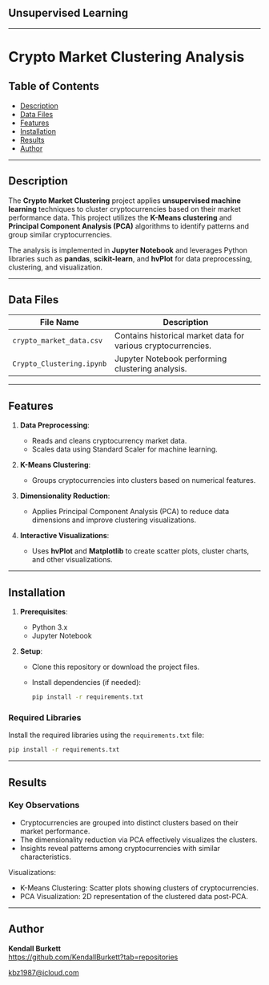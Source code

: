 ## Unsupervised Learning
---

# Crypto Market Clustering Analysis

## Table of Contents
- [Description](#description)
- [Data Files](#data-files)
- [Features](#features)
- [Installation](#installation)
- [Results](#results)
- [Author](#author)

---

## Description

The **Crypto Market Clustering** project applies **unsupervised machine learning** techniques to cluster cryptocurrencies based on their market performance data. This project utilizes the **K-Means clustering** and **Principal Component Analysis (PCA)** algorithms to identify patterns and group similar cryptocurrencies.

The analysis is implemented in **Jupyter Notebook** and leverages Python libraries such as **pandas**, **scikit-learn**, and **hvPlot** for data preprocessing, clustering, and visualization.

---

## Data Files

| File Name                 | Description                                  |
|---------------------------|----------------------------------------------|
| `crypto_market_data.csv`  | Contains historical market data for various cryptocurrencies. |
| `Crypto_Clustering.ipynb` | Jupyter Notebook performing clustering analysis. |

---

## Features

1. **Data Preprocessing**:
   - Reads and cleans cryptocurrency market data.
   - Scales data using Standard Scaler for machine learning.

2. **K-Means Clustering**:
   - Groups cryptocurrencies into clusters based on numerical features.

3. **Dimensionality Reduction**:
   - Applies Principal Component Analysis (PCA) to reduce data dimensions and improve clustering visualizations.

4. **Interactive Visualizations**:
   - Uses **hvPlot** and **Matplotlib** to create scatter plots, cluster charts, and other visualizations.

---

## Installation

1. **Prerequisites**:
   - Python 3.x
   - Jupyter Notebook

2. **Setup**:
   - Clone this repository or download the project files.
     
   - Install dependencies (if needed):
     ```bash
     pip install -r requirements.txt
     ```

### Required Libraries
Install the required libraries using the `requirements.txt` file:

```bash
pip install -r requirements.txt
```
---

## Results

### Key Observations

* Cryptocurrencies are grouped into distinct clusters based on their market performance.
* The dimensionality reduction via PCA effectively visualizes the clusters.
* Insights reveal patterns among cryptocurrencies with similar characteristics.

Visualizations:
* K-Means Clustering: Scatter plots showing clusters of cryptocurrencies.
* PCA Visualization: 2D representation of the clustered data post-PCA.
---

## Author

**Kendall Burkett**  
https://github.com/KendallBurkett?tab=repositories
 
kbz1987@icloud.com
